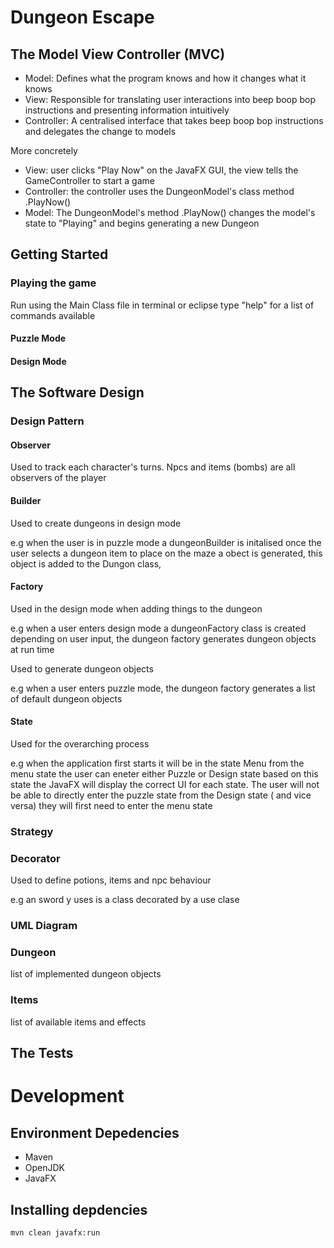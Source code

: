 # Dungeon Escape

## The Model View Controller (MVC)
- Model: Defines what the program knows and how it changes what it knows 
- View: Responsible for translating user interactions into beep boop bop instructions and presenting information intuitively
- Controller: A centralised interface that takes beep boop bop instructions and delegates the change to models

More concretely
- View: user clicks "Play Now" on the JavaFX GUI, the view tells the GameController to start a game
- Controller: the controller uses the DungeonModel's class method .PlayNow()
- Model: The DungeonModel's method .PlayNow() changes the model's state to "Playing" and begins generating a new Dungeon


## Getting Started
### Playing the game
Run using the Main Class file in terminal or eclipse
type "help" for a list of commands available

#### Puzzle Mode

#### Design Mode



## The Software Design
### Design Pattern
#### Observer
Used to track each character's turns. Npcs and items (bombs) are all observers of the player 

#### Builder
Used to create dungeons in design mode

e.g when the user is in puzzle mode a dungeonBuilder is initalised
once the user selects a dungeon item to place on the maze a obect is generated, this object is added to the Dungon class,

#### Factory
Used in the design mode when adding things to the dungeon

e.g when a user enters design mode a dungeonFactory class is created
depending on user input, the dungeon factory generates dungeon objects at run time

Used to generate dungeon objects 

e.g when a user enters puzzle mode, the dungeon factory generates a list of default dungeon objects

#### State
Used for the overarching process

e.g when the application first starts it will be in the state Menu
from the menu state the user can eneter either Puzzle or Design state
based on this state the JavaFX will display the correct UI for each state.
The user will not be able to directly enter the puzzle state from the Design state ( and vice versa)
they will first need to enter the menu state

### Strategy

### Decorator
Used to define potions, items and npc behaviour

e.g an sword y uses is a class decorated by a use clase

### UML Diagram


### Dungeon
list of implemented dungeon objects

### Items
list of available items and effects

## The Tests

# Development
## Environment Depedencies
- Maven
- OpenJDK
- JavaFX
## Installing depdencies
`mvn clean javafx:run`
